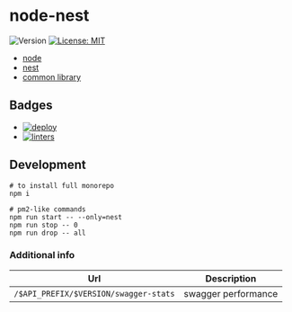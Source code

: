 # node-nest

![Version](https://img.shields.io/badge/version-1.0.0-blue.svg)
[![License: MIT](https://img.shields.io/badge/License-MIT-yellow.svg)](https://opensource.org/licenses/MIT)

- [node](./application/packages/node)
- [nest](./application/packages/nest)
- [common library](./application/packages/common)

## Badges

- [![deploy](https://github.com/the-homeless-god/node-nest/actions/workflows/release.yml/badge.svg)](https://github.com/the-homeless-god/node-nest/actions/workflows/release.yml)
- [![linters](https://github.com/the-homeless-god/node-nest/actions/workflows/pull-request.yml/badge.svg)](https://github.com/the-homeless-god/node-nest/actions/workflows/pull-request.yml)

## Development

```shell
# to install full monorepo
npm i

# pm2-like commands
npm run start -- --only=nest
npm run stop -- 0
npm run drop -- all
```

### Additional info

| Url                                   | Description         |
| ------------------------------------- | ------------------- |
| `/$API_PREFIX/$VERSION/swagger-stats` | swagger performance |
